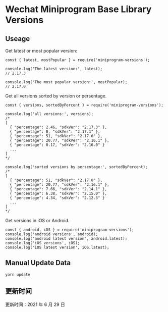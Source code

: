 
# Wechat Miniprogram Base Library Versions

## Useage

Get latest or most popular version:

```;
const { latest, mostPopular } = require('miniprogram-versions');

console.log('The latest version:', latest);
// 2.17.3

console.log('The most popular version:', mostPopular);
// 2.17.0

```

Get all versions sorted by version or persentage.

```
const { versions, sortedByPercent } = require('miniprogram-versions');

console.log('all versions:', versions);
/*
[
  { "percentage": 2.46, "sdkVer": "2.17.3" },
  { "percentage": 0, "sdkVer": "2.17.1" },
  { "percentage": 51, "sdkVer": "2.17.0" },
  { "percentage": 20.77, "sdkVer": "2.16.1" },
  { "percentage": 0.17, "sdkVer": "2.16.0" }
  ...
]
*/

console.log('sorted versions by persentage:', sortedByPercent);
/*
[
  { "percentage": 51, "sdkVer": "2.17.0" },
  { "percentage": 20.77, "sdkVer": "2.16.1" },
  { "percentage": 7.66, "sdkVer": "2.14.1" },
  { "percentage": 6.38, "sdkVer": "2.15.0" },
  { "percentage": 4.34, "sdkVer": "2.12.3" }
  ...
]
*/
```

Get versions in iOS or Android.

```
const { android, iOS } = require('miniprogram-versions');
console.log('android versions', android);
console.log('android latest version', android.latest);
console.log('iOS versions', iOS);
console.log('iOS latest version', iOS.latest);
```

## Manual Update Data

```
yarn update
```

## 更新时间

更新时间：2021 年 6 月 29 日
